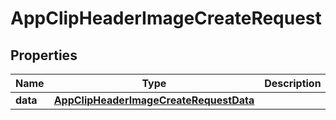 

# AppClipHeaderImageCreateRequest


## Properties

| Name | Type | Description | Notes |
|------------ | ------------- | ------------- | -------------|
|**data** | [**AppClipHeaderImageCreateRequestData**](AppClipHeaderImageCreateRequestData.md) |  |  |



